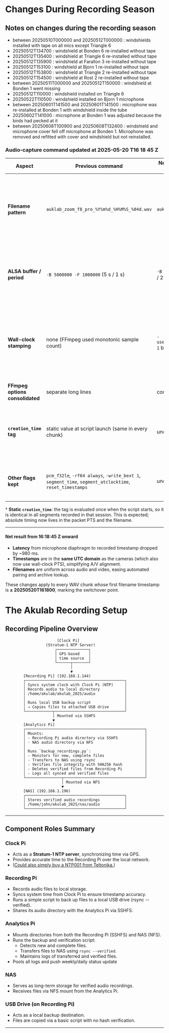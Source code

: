 # Changes During Recording Season

## Notes on changes during the recording season

- between 20250510T000000 and 20250512T000000 : windshields installed with tape on all mics except Triangle 6
- 20250512T134700 : windshield at Bonden 6 re-installed without tape
- 20250512T135400 : windshield at Triangle 6 re-installed without tape
- 20250512T135900 : windshield at Farallon 3 re-installed without tape
- 20250512T153100 : windshield at Bjorn 1 re-installed without tape
- 20250512T153800 : windshield at Triangle 2 re-installed without tape
- 20250512T154500 : windshield at Rost 2 re-installed without tape
- between 20250511T000000 and 20250512T150000 : windshield at Bonden 1 went missing
- 20250512T110000 : windshield installed on Triangle 6
- 20250522T110500 : windshield installed on Bjorn 1 microphone
- between 20250601T141500 and 20250601T141500 : microphone was re-installed at Bonden 1 with windshield inside the tube
- 20250602T141000 : microphone at Bonden 1 was adjusted because the birds had pecked at it
- between 20250608T100900 and 20250608T132400 : windshield and microphone cover fell off microphone at Bonden 1. Microphone was removed and refitted with cover and windshield but not reinstalled.

### Audio-capture command updated at **2025-05-20 T16 18 45 Z**

| Aspect                          | **Previous command**                                                                                    | **New command (2025-05-20)**                        | Practical effect                                                                                                                                                             |
| ------------------------------- | ------------------------------------------------------------------------------------------------------- | --------------------------------------------------- | ---------------------------------------------------------------------------------------------------------------------------------------------------------------------------- |
| **Filename pattern**            | `auklab_zoom_f8_pro_%Y%m%d_%H%M%S_%04d.wav`                                                             | `auklab_%Y%m%dT%H%M%S.wav`                          | • ISO-8601 style (`YYYYMMDDTHHMMSS`) matches camera files.  <br>• Per-segment index (`_%04d`) removed because files now start exactly on the real-time boundary.             |
| **ALSA buffer / period**        | `-B 5000000 -F 1000000`  (5 s / 1 s)                                                                    | `-B 250000 -F 20000`  (250 ms / 20 ms)              | • Capture-to-timestamp latency shrinks from ≤ 1 s to **≤ 20 ms**. <br>• Still \~12 periods of safety against disk stalls.                                                    |
| **Wall-clock stamping**         | none (FFmpeg used monotonic sample count)                                                               | `-use_wallclock_as_timestamps 1` before `-i pipe:0` | • Every audio packet now carries **absolute UTC PTS**, phase-locked to the Stratum-1 NTP server.  <br>• Makes cross-correlation with camera audio a one-off constant offset. |
| **FFmpeg options consolidated** | separate long lines                                                                                     | combined / reordered                                | No functional change—just cleaner.                                                                                                                                           |
| **`creation_time` tag**         | static value at script launch (same in every chunk)                                                     | unchanged (still static) †                          | If per-file timestamps are needed, add a nightly post-stamp or drop the tag.  PTS + filename already encode exact start time.                                                |
| **Other flags kept**            | `pcm_f32le`, `-rf64 always`, `-write_bext 1`, `segment_time`, `segment_atclocktime`, `reset_timestamps` | unchanged                                           | Files stay RF64-safe, 10-min chunks start on clock boundary, contain BWF metadata.                                                                                           |

† **Static `creation_time`**: the tag is evaluated once when the script starts, so it is identical in all segments recorded in that session.  This is expected; absolute timing now lives in the packet PTS and the filename.

---

#### Net result from 16:18:45 Z onward

* **Latency** from microphone diaphragm to recorded timestamp dropped by \~980 ms.
* **Timestamps** are in the **same UTC domain** as the cameras (which also now use wall-clock PTS), simplifying A/V alignment.
* **Filenames** are uniform across audio and video, easing automated pairing and archive lookup.

These changes apply to every WAV chunk whose first filename timestamp is **≥ 20250520T161800**, marking the switchover point.



# The Akulab Recording Setup


## Recording Pipeline Overview

```
                       [Clock Pi]
                  (Stratum-1 NTP Server)
                      ┌──────────────┐
                      │ GPS-based    │
                      │ time source  │
                      └──────┬───────┘
                             │
                             ▼
        [Recording Pi] (192.168.1.144)
        ┌────────────────────────────────────────────┐
        │ Syncs system clock with Clock Pi (NTP)     │
        │ Records audio to local directory           │
        │ /home/akulab/akulab_2025/audio             │
        │                                            │
        │ Runs local USB backup script               │
        │ → Copies files to attached USB drive       │
        └────────────┬───────────────────────────────┘
                     │ Mounted via SSHFS
                     ▼
        [Analytics Pi]
        ┌─────────────────────────────────────────────────────┐
        │ Mounts:                                             │
        │ - Recording Pi audio directory via SSHFS            │
        │ - NAS audio directory via NFS                       │
        │                                                     │
        │ Runs `backup_recordings.py`:                        │
        │ - Monitors for new, complete files                  │
        │ - Transfers to NAS using rsync                      │
        │ - Verifies file integrity with SHA256 hash          │
        │ - Deletes verified files from Recording Pi          │
        │ - Logs all synced and verified files                │
        └────────────────┬────────────────────────────────────┘
                         │ Mounted via NFS
                         ▼
        [NAS] (192.168.1.196)
        ┌────────────────────────────────────────────┐
        │ Stores verified audio recordings           │
        │ /home/john/akulab_2025/nas/audio           │
        └────────────────────────────────────────────┘
```

---

## Component Roles Summary

### Clock Pi
- Acts as a **Stratum-1 NTP server**, synchronizing time via GPS.
- Provides accurate time to the Recording Pi over the local network.
- ([Could also simply buy a NTP001 from Teltonika.](https://www.dustinhome.se/product/5020038273/ntp001-ntp-server))

### Recording Pi
- Records audio files to local storage.
- Syncs system time from Clock Pi to ensure timestamp accuracy.
- Runs a simple script to back up files to a local USB drive (rsync --verified).
- Shares its audio directory with the Analytics Pi via SSHFS.

### Analytics Pi
- Mounts directories from both the Recording Pi (SSHFS) and NAS (NFS).
- Runs the backup and verification script:
  - Detects new and complete files.
  - Transfers files to NAS using `rsync --verified`.
  - Maintains logs of transferred and verified files.
- Pools all logs and push weekly/daily status update

### NAS
- Serves as long-term storage for verified audio recordings.
- Receives files via NFS mount from the Analytics Pi.

### USB Drive (on Recording Pi)
- Acts as a local backup destination.
- Files are copied via a basic script with no hash verification.

---

